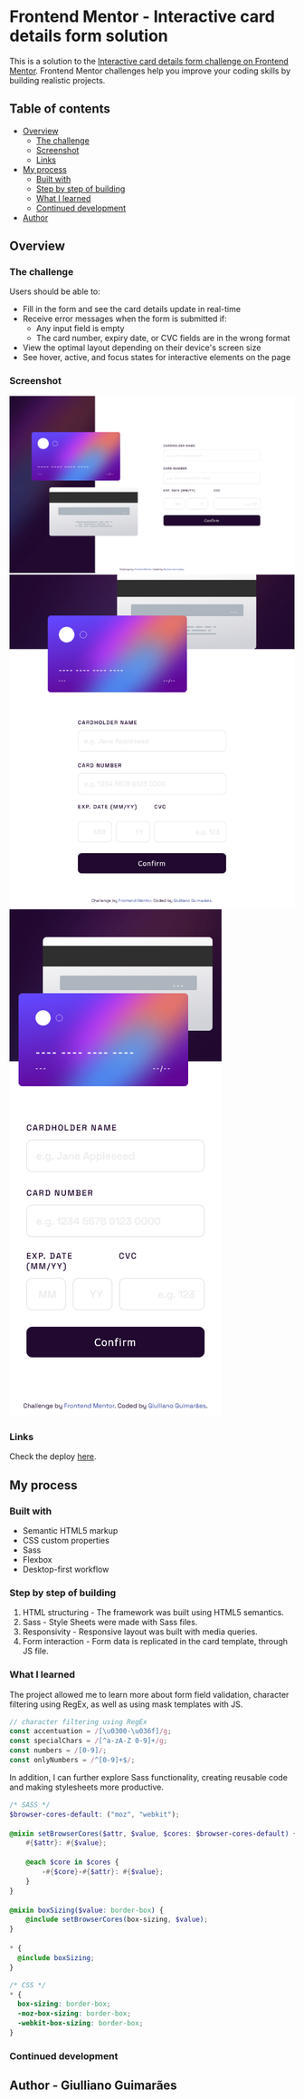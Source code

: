 # Frontend Mentor - Interactive card details form solution

This is a solution to the [Interactive card details form challenge on Frontend Mentor](https://www.frontendmentor.io/challenges/interactive-card-details-form-XpS8cKZDWw). Frontend Mentor challenges help you improve your coding skills by building realistic projects. 

## Table of contents

- [Overview](#overview)
  - [The challenge](#the-challenge)
  - [Screenshot](#screenshot)
  - [Links](#links)
- [My process](#my-process)
  - [Built with](#built-with)
  - [Step by step of building](#step-by-step-of-building)
  - [What I learned](#what-i-learned)
  - [Continued development](#continued-development)
- [Author](#author)

## Overview

### The challenge

Users should be able to:

- Fill in the form and see the card details update in real-time
- Receive error messages when the form is submitted if:
  - Any input field is empty
  - The card number, expiry date, or CVC fields are in the wrong format
- View the optimal layout depending on their device's screen size
- See hover, active, and focus states for interactive elements on the page

### Screenshot

![Screrenshot - 1440px](images/screenshots/screenshot_1440px.png)
![Screrenshot - 768px](images/screenshots/screenshot_768px.png)
![Screrenshot - 375px](images/screenshots/screenshot_375px.png)

### Links

Check the deploy [here](https://interactive-card-details-form-gules.vercel.app/).

## My process

### Built with

- Semantic HTML5 markup
- CSS custom properties
- Sass
- Flexbox
- Desktop-first workflow

### Step by step of building

1. HTML structuring - The framework was built using HTML5 semantics.
2. Sass - Style Sheets were made with Sass files.
3. Responsivity - Responsive layout was built with media queries.
4. Form interaction - Form data is replicated in the card template, through JS file.

### What I learned

The project allowed me to learn more about form field validation, character filtering using RegEx, as well as using mask templates with JS.

```js
// character filtering using RegEx
const accentuation = /[\u0300-\u036f]/g;
const specialChars = /[^a-zA-Z 0-9]+/g;
const numbers = /[0-9]/;
const onlyNumbers = /^[0-9]+$/;
```

In addition, I can further explore Sass functionality, creating reusable code and making stylesheets more productive.

```scss
/* SASS */
$browser-cores-default: ("moz", "webkit");

@mixin setBrowserCores($attr, $value, $cores: $browser-cores-default) {
    #{$attr}: #{$value};

    @each $core in $cores {
        -#{$core}-#{$attr}: #{$value};
    }
}

@mixin boxSizing($value: border-box) {
    @include setBrowserCores(box-sizing, $value);
}

* {
  @include boxSizing;
}
```

```css
/* CSS */
* {
  box-sizing: border-box;
  -moz-box-sizing: border-box;
  -webkit-box-sizing: border-box;
}
```

### Continued development



## Author - Giulliano Guimarães


